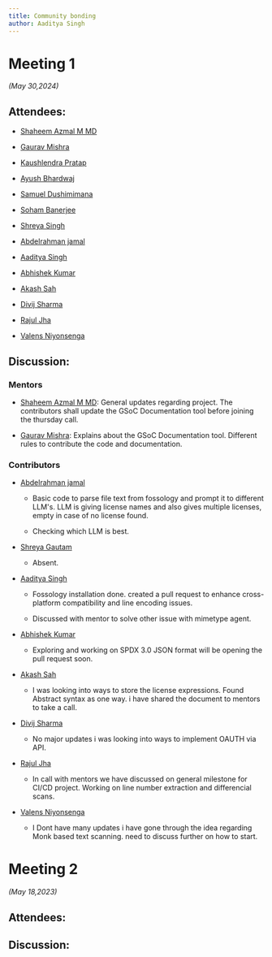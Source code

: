 ```yaml
---
title: Community bonding
author: Aaditya Singh
---
```

<!--
SPDX-License-Identifier: CC-BY-SA-4.0

SPDX-FileCopyrightText: 2024 Aditya Singh <email.here>
-->

# Meeting 1

*(May 30,2024)*

## Attendees:

  - [Shaheem Azmal M MD](https://github.com/shaheemazmalmmd)

  - [Gaurav Mishra](https://github.com/GMishx)

  - [Kaushlendra Pratap](https://github.com/Kaushl2208)

  - [Ayush Bhardwaj](https://github.com/hastagAB)

  - [Samuel Dushimimana](https://github.com/dushimsam)

  - [Soham Banerjee](https://github.com/soham4abc)

  - [Shreya Singh](https://github.com/SinghShreya05)

  - [Abdelrahman jamal](https://github.com/Hero2323)

  - [Aaditya Singh](https://github.com/Aaditya-Singh78)

  - [Abhishek Kumar](https://github.com/abhi-kumar17871)

  - [Akash Sah](https://github.com/Akashsah2003)

  - [Divij Sharma](https://github.com/dvjsharma)

  - [Rajul Jha](https://github.com/rajuljha)

  - [Valens Niyonsenga](https://github.com/valens200)

## Discussion:

### Mentors

- [Shaheem Azmal M MD](https://github.com/shaheemazmalmmd): General updates regarding project. The contributors shall update the GSoC Documentation tool before joining the thursday call.

- [Gaurav Mishra](https://github.com/GMishx): Explains about the GSoC Documentation tool. Different rules to contribute the code and documentation.

### Contributors

- [Abdelrahman jamal](https://github.com/Hero2323)

  - Basic code to parse file text from fossology and prompt it to different LLM's. LLM is giving license names and also gives multiple licenses, empty in case of no license found.

  - Checking which LLM is best.

- [Shreya Gautam](https://github.com/ShreyaGautamm)

  - Absent.

- [Aaditya Singh](https://github.com/Aaditya-Singh78)

  - Fossology installation done. created a pull request to enhance cross-platform compatibility and line encoding issues.

  - Discussed with mentor to solve other issue with mimetype agent.

- [Abhishek Kumar](https://github.com/abhi-kumar17871)

  - Exploring and working on SPDX 3.0 JSON format will be opening the pull request soon.

- [Akash Sah](https://github.com/Akashsah2003)

  - I was looking into ways to store the license expressions. Found Abstract syntax as one way. i have shared the document to mentors to take a call.

- [Divij Sharma](https://github.com/dvjsharma)

  - No major updates i was looking into ways to implement OAUTH via API.

- [Rajul Jha](https://github.com/rajuljha)

  - In call with mentors we have discussed on general milestone for CI/CD project. Working on line number extraction and differencial scans.

- [Valens Niyonsenga](https://github.com/valens200)

  - I Dont have many updates i have gone through the idea regarding Monk based text scanning. need to discuss further on how to start.

# Meeting 2

*(May 18,2023)*

## Attendees:

## Discussion:
